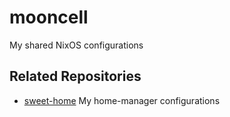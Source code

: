 # mooncell
My shared NixOS configurations

## Related Repositories

- [sweet-home](https://github.com/uonr/sweet-home) My home-manager configurations
